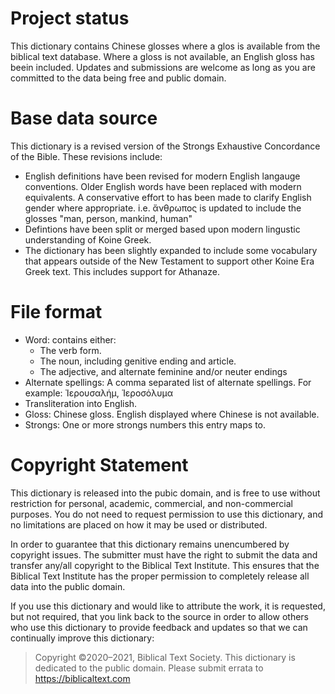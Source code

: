 # Project status

This dictionary contains Chinese glosses where a glos is available from the
biblical text database. Where a gloss is not available, an English gloss
has beein included. Updates and submissions are welcome as long as you are
committed to the data being free and public domain.

# Base data source

This dictionary is a revised version of the Strongs Exhaustive Concordance of the Bible. These revisions include:

 - English definitions have been revised for modern English langauge conventions. Older English words have been replaced with modern equivalents. A conservative effort to has been made to clarify English gender where appropriate. i.e. ἄνθρωπος is updated to include the glosses "man, person, mankind, human" 
 - Defintions have been split or merged based upon modern lingustic understanding of Koine Greek.
 - The dictionary has been slightly expanded to include some vocabulary that appears outside of the New Testament to support other Koine Era Greek text. This includes support for Athanaze.

# File format

 - Word: contains either:
    - The verb form.
    - The noun, including genitive ending and article.
    - The adjective, and alternate feminine and/or neuter endings
 - Alternate spellings: A comma separated list of alternate spellings. For example: Ἰερουσαλήμ, Ἱεροσόλυμα
 - Transliteration into English.
 - Gloss: Chinese gloss. English displayed where Chinese is not available.
 - Strongs: One or more strongs numbers this entry maps to.

# Copyright Statement

This dictionary is released into the pubic domain, and is free to use without restriction for personal, academic, commercial, and non-commercial purposes. You do not need to request permission to use this dictionary, and no limitations are placed on how it may be used or distributed.


In order to guarantee that this dictionary remains unencumbered by copyright issues. The submitter must have the right to submit the data and transfer any/all copyright to the Biblical Text Institute. This ensures that the Biblical Text Institute has the proper permission to completely release all data into the public domain.

If you use this dictionary and would like to attribute the work, it is
requested, but not required, that you link back to the source in order to
allow others who use this dictionary to provide feedback and updates so
that we can continually improve this dictionary:

> Copyright ©2020–2021, Biblical Text Society. This dictionary is dedicated to
> the public domain. Please submit errata to https://biblicaltext.com

